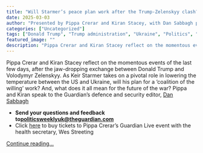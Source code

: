 ```yaml
---
title: "Will Starmer’s peace plan work after the Trump-Zelenskyy clash? – Politics Weekly Westminster"
date: 2025-03-03
author: "Presented by Pippa Crerar and Kiran Stacey, with Dan Sabbagh produced by Frankie Tobi, music by Axel Kacoutié; the executive producer is Zoe Hitch"
categories: ["Uncategorized"]
tags: ["Donald Trump", "Trump administration", "Ukraine", "Politics", "UK news", "World news", "Volodymyr Zelenskyy", "Foreign policy", "Keir Starmer"]
featured_image: ""
description: "Pippa Crerar and Kiran Stacey reflect on the momentous events of the last few days, after the jaw-dropping exchange between Donald Trump and Volodymyr Zelenskyy..."
---
```


Pippa Crerar and Kiran Stacey reflect on the momentous events of the last few days, after the jaw-dropping exchange between Donald Trump and Volodymyr Zelenskyy. As Keir Starmer takes on a pivotal role in lowering the temperature between the US and Ukraine, will his plan for a ‘coalition of the willing’ work? And, what does it all mean for the future of the war? Pippa and Kiran speak to the Guardian’s defence and security editor, [Dan Sabbagh](https://www.theguardian.com/profile/dan-sabbagh)

  * **Send your questions and feedback to[politicsweeklyuk@theguardian.com](mailto:podcasts@theguardian.com)**
  * Click [here](https://theguardian.com/WesStreetingEvent) to buy tickets to Pippa Crerar’s Guardian Live event with the health secretary, Wes Streeting

[Continue reading...](https://www.theguardian.com/politics/audio/2025/mar/03/keir-starmer-peace-plan-donald-trump-volodymyr-zelenskyy-rift-ukraine)
